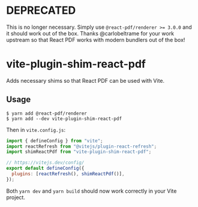 # DEPRECATED

This is no longer necessary. Simply use `@react-pdf/renderer >= 3.0.0` and it should work out of the box. Thanks @carlobeltrame for your work upstream so that React PDF works with modern bundlers out of the box!

# vite-plugin-shim-react-pdf

Adds necessary shims so that React PDF can be used with Vite.

## Usage

```console
$ yarn add @react-pdf/renderer
$ yarn add --dev vite-plugin-shim-react-pdf
```

Then in `vite.config.js`:

```javascript
import { defineConfig } from "vite";
import reactRefresh from "@vitejs/plugin-react-refresh";
import shimReactPdf from "vite-plugin-shim-react-pdf";

// https://vitejs.dev/config/
export default defineConfig({
  plugins: [reactRefresh(), shimReactPdf()],
});
```

Both `yarn dev` and `yarn build` should now work correctly in your Vite project.
